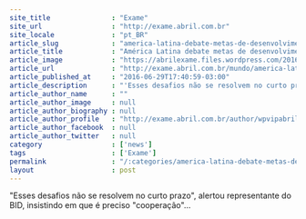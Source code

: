 ```yaml
---
site_title               : "Exame"
site_url                 : "http://exame.abril.com.br"
site_locale              : "pt_BR"
article_slug             : "america-latina-debate-metas-de-desenvolvimento-sustentavel"
article_title            : "América Latina debate metas de desenvolvimento sustentável"
article_image            : "https://abrilexame.files.wordpress.com/2016/09/size_960_16_9_memorial-da-america-latina1.jpg?quality=70&strip=all&w=960"
article_url              : "http://exame.abril.com.br/mundo/america-latina-debate-metas-de-desenvolvimento-sustentavel/"
article_published_at     : "2016-06-29T17:40:59-03:00"
article_description      : "'Esses desafios não se resolvem no curto prazo', alertou representante do BID, insistindo em que é preciso 'cooperação'..."
article_author_name      : ""
article_author_image     : null
article_author_biography : null
article_author_profile   : "http://exame.abril.com.br/author/wpvipabril/"
article_author_facebook  : null
article_author_twitter   : null
category                 : ['news']
tags                     : ['Exame']
permalink                : "/:categories/america-latina-debate-metas-de-desenvolvimento-sustentavel/"
layout                   : post
---
```


"Esses desafios não se resolvem no curto prazo", alertou representante do BID, insistindo em que é preciso "cooperação"...
